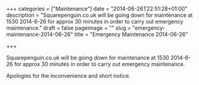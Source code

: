 +++
categories = ["Maintenance"]
date = "2014-06-26T22:51:28+01:00"
description = "Squarepenguin.co.uk will be going down for maintenance at 1530 2014-6-26 for approx 30 minutes in order to carry out emergency maintenance."
draft = false
pageimage = ""
slug = "emergency-maintenance-2014-06-26"
title = "Emergency Maintenance 2014-06-26"

+++

Squarepenguin.co.uk will be going down for maintenance at 1530 2014-6-26 for approx 30 minutes in order to carry out emergency maintenance.

Apologies for the inconvenience and short notice.

<!--more-->
